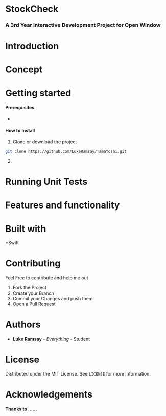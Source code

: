 # StockCheck

### A 3rd Year Interactive Development Project for Open Window

# Introduction




# Concept 



# Getting started
#### Prerequisites 

* 

#### How to Install

1. Clone or download the project
```sh
git clone https://github.com/LukeRamsay/TamaYoshi.git
```

2.

# Running Unit Tests



# Features and functionality


# Built with

*Swift

# Contributing

Feel Free to contribute and help me out

1. Fork the Project
2. Create your Branch
3. Commit your Changes and push them
4. Open a Pull Request

# Authors
 * **Luke Ramsay** - *Everything* - Student

# License 
Distributed under the MIT License. See `LICENSE` for more information.

# Acknowledgements
#### Thanks to ......
